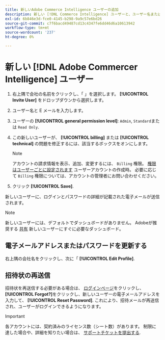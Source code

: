 ```yaml
---
title: 新しいAdobe Commerce Intelligence ユーザーの追加
description: 新しい [!DNL Commerce Intelligence] ユーザーと、ユーザー名またはパスワードの更新方法を説明します。
exl-id: 6b846e3d-fce0-4145-b298-9a9c57e6bd26
source-git-commit: c7f6bacd49487cd13c4347fe6dd46d6a10613942
workflow-type: tm+mt
source-wordcount: '237'
ht-degree: 0%

---
```


# 新しい [!DNL Adobe Commercer Intelligence] ユーザー

1. 右上隅で会社の名前をクリックし、「 」を選択します。 **[!UICONTROL Invite User]** をドロップダウンから選択します。
1. ユーザー名と E メールを入力します。
1. ユーザーの **[!UICONTROL general permission level]**: `Admin`, `Standard`または `Read Only`.
1. この新しいユーザーが、 **[!UICONTROL billing]** または **[!UICONTROL technical]** の問題を修正するには、該当するボックスをオンにします。

   >[!NOTE]
   >
   >アカウントの請求情報を表示、追加、変更するには、 `Billing` 権限。 [権限はユーザーごとに設定されます](../../administrator/user-management/user-management.md) ユーザーアカウントの作成時。 必要に応じて `Billing` 権限については、アカウントの管理者にお問い合わせください。

1. クリック **[!UICONTROL Save]**.

新しいユーザーに、ログインとパスワードの詳細が記載された電子メールが送信されます。

>[!NOTE]
>
>新しいユーザーには、デフォルトでダッシュボードがありません。 Adobeが推奨する [共有](../../data-user/dashboards/share-dashboard-with-users.md) 新しいユーザーにすぐに必要なダッシュボード。

## 電子メールアドレスまたはパスワードを更新する

右上隅の会社名をクリックし、次に「 **[!UICONTROL Edit Profile]**.

## 招待状の再送信

招待状を再送信する必要がある場合は、 [ログインページ](https://dashboard.rjmetrics.com/v2/session/create)をクリックし、 **[!UICONTROL Forgot?]**&#x200B;をクリックし、新しいユーザーの電子メールアドレスを入力して、 **[!UICONTROL Reset Password]**. これにより、招待メールが再送信され、ユーザーがログインできるようになります。

>[!IMPORTANT]
>
>各アカウントには、契約済みのライセンス数（シート数）があります。 制限に達した場合や、詳細を知りたい場合は、 [サポートチケットを提出する](https://experienceleague.adobe.com/docs/commerce-knowledge-base/kb/troubleshooting/miscellaneous/mbi-service-policies.html).
